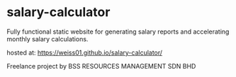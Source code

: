 # salary-calculator

Fully functional static website for generating salary reports and accelerating monthly salary calculations.

hosted at: https://weiss01.github.io/salary-calculator/

Freelance project by BSS RESOURCES MANAGEMENT SDN BHD

